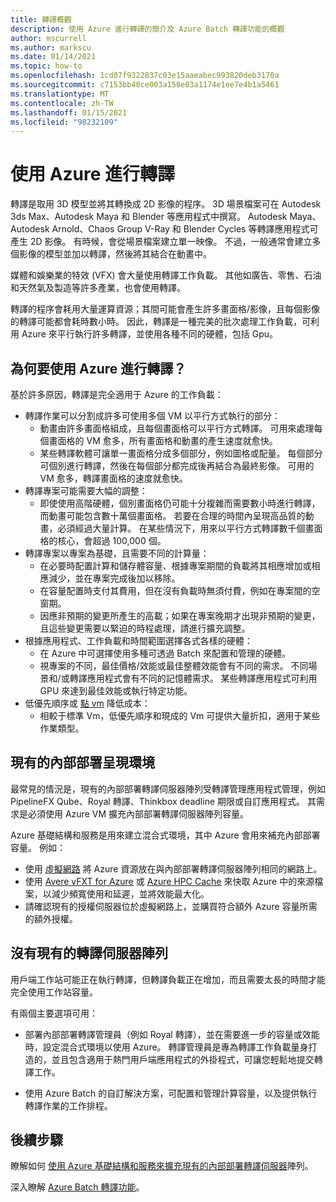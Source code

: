 ```yaml
---
title: 轉譯概觀
description: 使用 Azure 進行轉譯的簡介及 Azure Batch 轉譯功能的概觀
author: mscurrell
ms.author: markscu
ms.date: 01/14/2021
ms.topic: how-to
ms.openlocfilehash: 1cd07f9322837c03e15aaeabec993820deb3170a
ms.sourcegitcommit: c7153bb48ce003a158e83a1174e1ee7e4b1a5461
ms.translationtype: MT
ms.contentlocale: zh-TW
ms.lasthandoff: 01/15/2021
ms.locfileid: "98232109"
---
```

# <a name="rendering-using-azure"></a>使用 Azure 進行轉譯

轉譯是取用 3D 模型並將其轉換成 2D 影像的程序。 3D 場景檔案可在 Autodesk 3ds Max、Autodesk Maya 和 Blender 等應用程式中撰寫。  Autodesk Maya、Autodesk Arnold、Chaos Group V-Ray 和 Blender Cycles 等轉譯應用程式可產生 2D 影像。  有時候，會從場景檔案建立單一映像。 不過，一般通常會建立多個影像的模型並加以轉譯，然後將其結合在動畫中。

媒體和娛樂業的特效 (VFX) 會大量使用轉譯工作負載。 其他如廣告、零售、石油和天然氣及製造等許多產業，也會使用轉譯。

轉譯的程序會耗用大量運算資源；其間可能會產生許多畫面格/影像，且每個影像的轉譯可能都會耗時數小時。  因此，轉譯是一種完美的批次處理工作負載，可利用 Azure 來平行執行許多轉譯，並使用各種不同的硬體，包括 Gpu。

## <a name="why-use-azure-for-rendering"></a>為何要使用 Azure 進行轉譯？

基於許多原因，轉譯是完全適用于 Azure 的工作負載：

* 轉譯作業可以分割成許多可使用多個 VM 以平行方式執行的部分：
  * 動畫由許多畫面格組成，且每個畫面格可以平行方式轉譯。  可用來處理每個畫面格的 VM 愈多，所有畫面格和動畫的產生速度就愈快。
  * 某些轉譯軟體可讓單一畫面格分成多個部分，例如圖格或配量。  每個部分可個別進行轉譯，然後在每個部分都完成後再結合為最終影像。  可用的 VM 愈多，轉譯畫面格的速度就愈快。
* 轉譯專案可能需要大幅的調整：
  * 即使使用高階硬體，個別畫面格仍可能十分複雜而需要數小時進行轉譯，而動畫可能包含數十萬個畫面格。  若要在合理的時間內呈現高品質的動畫，必須經過大量計算。  在某些情況下，用來以平行方式轉譯數千個畫面格的核心，會超過 100,000 個。
* 轉譯專案以專案為基礎，且需要不同的計算量：
  * 在必要時配置計算和儲存體容量、根據專案期間的負載將其相應增加或相應減少，並在專案完成後加以移除。
  * 在容量配置時支付其費用，但在沒有負載時無須付費，例如在專案間的空窗期。
  * 因應非預期的變更所產生的高載；如果在專案晚期才出現非預期的變更，且這些變更需要以緊迫的時程處理，請進行擴充調整。
* 根據應用程式、工作負載和時間範圍選擇各式各樣的硬體：
  * 在 Azure 中可選擇使用多種可透過 Batch 來配置和管理的硬體。
  * 視專案的不同，最佳價格/效能或最佳整體效能會有不同的需求。  不同場景和/或轉譯應用程式會有不同的記憶體需求。  某些轉譯應用程式可利用 GPU 來達到最佳效能或執行特定功能。 
* 低優先順序或 [點 vm](https://azure.microsoft.com/pricing/spot/) 降低成本：
  * 相較于標準 Vm，低優先順序和現成的 Vm 可提供大量折扣，適用于某些作業類型。
  
## <a name="existing-on-premises-rendering-environment"></a>現有的內部部署呈現環境

最常見的情況是，現有的內部部署轉譯伺服器陣列受轉譯管理應用程式管理，例如 PipelineFX Qube、Royal 轉譯、Thinkbox deadline 期限或自訂應用程式。  其需求是必須使用 Azure VM 擴充內部部署轉譯伺服器陣列容量。

Azure 基礎結構和服務是用來建立混合式環境，其中 Azure 會用來補充內部部署容量。 例如：

* 使用 [虛擬網路](../virtual-network/virtual-networks-overview.md) 將 Azure 資源放在與內部部署轉譯伺服器陣列相同的網路上。
* 使用 [Avere vFXT for Azure](../avere-vfxt/avere-vfxt-overview.md) 或 [Azure HPC Cache](../hpc-cache/hpc-cache-overview.md) 來快取 Azure 中的來源檔案，以減少頻寬使用和延遲，並將效能最大化。
* 請確認現有的授權伺服器位於虛擬網路上，並購買符合額外 Azure 容量所需的額外授權。

## <a name="no-existing-render-farm"></a>沒有現有的轉譯伺服器陣列

用戶端工作站可能正在執行轉譯，但轉譯負載正在增加，而且需要太長的時間才能完全使用工作站容量。

有兩個主要選項可用：

* 部署內部部署轉譯管理員（例如 Royal 轉譯），並在需要進一步的容量或效能時，設定混合式環境以使用 Azure。 轉譯管理員是專為轉譯工作負載量身打造的，並且包含適用于熱門用戶端應用程式的外掛程式，可讓您輕鬆地提交轉譯工作。

* 使用 Azure Batch 的自訂解決方案，可配置和管理計算容量，以及提供執行轉譯作業的工作排程。

## <a name="next-steps"></a>後續步驟

 瞭解如何 [使用 Azure 基礎結構和服務來擴充現有的內部部署轉譯伺服器](https://azure.microsoft.com/solutions/high-performance-computing/rendering/)陣列。

深入瞭解 [Azure Batch 轉譯功能](batch-rendering-functionality.md)。
